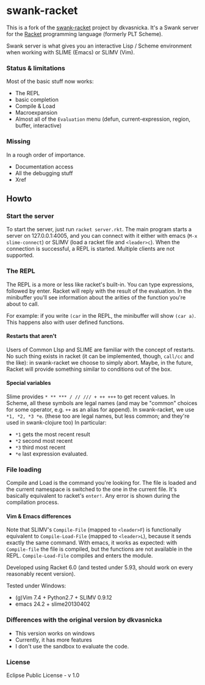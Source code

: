 swank-racket
============

This is a fork of the
[swank-racket](https://github.com/dkvasnicka/swank-racket) project by
dkvasnicka.
It's a Swank server for the [Racket](http://racket-lang.org) programming
language (formerly PLT Scheme).

Swank server is what gives you an interactive Lisp / Scheme environment when
working with SLIME (Emacs) or SLIMV (Vim).

### Status & limitations
Most of the basic stuff now works:

- The REPL
- basic completion
- Compile & Load
- Macroexpansion
- Almost all of the `Evaluation` menu (defun, current-expression, region, buffer, interactive)

### Missing
In a rough order of importance.

- Documentation access
- All the debugging stuff
- Xref

## Howto

### Start the server
To start the server, just run `racket server.rkt`. The main program starts a
server on 127.0.0.1:4005, and you can connect with it either with emacs (`M-x
slime-connect`) or SLIMV (load a racket file and `<leader>c`).
When the connection is successful, a REPL is started.
Multiple clients are not supported.

### The REPL
The REPL is a more or less like racket's built-in. You can type expressions,
followed by enter. Racket will reply with the result of the evaluation.
In the minibuffer you'll see information about the arities of the function
you're about to call. 

For example: if you write `(car` in the REPL, the minibuffer will show `(car
a)`. This happens also with user defined functions.

#### Restarts that aren't
Users of Common LIsp and SLIME are familiar with the concept of restarts. No
such thing exists in racket (it can be implemented, though, `call/cc` and the
like): in swank-racket we choose to simply abort. 
Maybe, in the future, Racket will provide something similar to conditions out
of the box.

#### Special variables
Slime provides `* ** *** / // /// + ++ +++` to get recent values. In Scheme,
all these symbols are legal names (and may be "common" choices for some
operator, e.g. `++` as an alias for append). In swank-racket, we use `*1, *2,
*3 *e`. (these too are legal names, but less common; and they're used in
swank-clojure too)
In particular:
* `*1` gets the most recent result
* `*2` second most recent
* `*3` third most recent
* `*e` last expression evaluated.

### File loading
Compile and Load is the command you're looking for. The file is loaded and the
current namespace is switched to the one in the current file. It's basically
equivalent to racket's `enter!`. Any error is shown during the compilation
process.

#### Vim & Emacs differences
Note that SLIMV's `Compile-File` (mapped to `<leader>F`) is functionally
equivalent to `Compile-Load-File` (mapped to `<leader>L`), because it sends
exactly the same command.
With emacs, it works as expected: with `Compile-file` the file is compiled, but
the functions are not available in the REPL. `Compile-Load-File` compiles and
enters the module.

Developed using Racket 6.0 (and tested under 5.93, should work on every
reasonably recent version). 

Tested under Windows:
* (g)Vim 7.4 + Python2.7 + SLIMV 0.9.12
* emacs 24.2 + slime20130402

### Differences with the original version by dkvasnicka

* This version works on windows
* Currently, it has more features
* I don't use the sandbox to evaluate the code.

### License

Eclipse Public License - v 1.0
